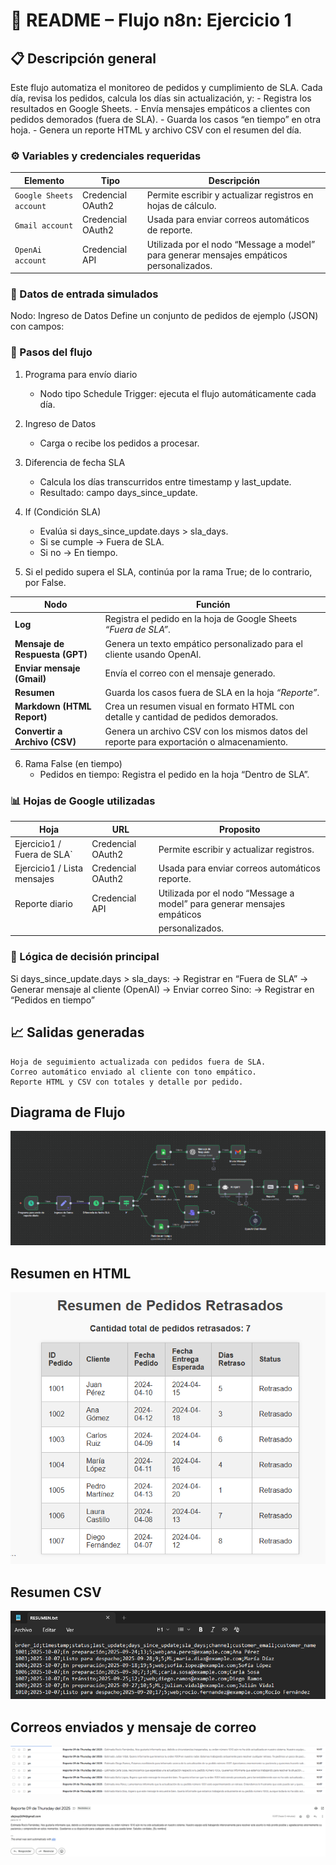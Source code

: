 # 🧩 README – Flujo n8n: Ejercicio 1

## 📋 Descripción general

Este flujo automatiza el monitoreo de pedidos y cumplimiento de SLA.
Cada día, revisa los pedidos, calcula los días sin actualización, y:
    -   Registra los resultados en Google Sheets.
    - Envía mensajes empáticos a clientes con pedidos demorados (fuera de SLA).
    - Guarda los casos “en tiempo” en otra hoja.
    - Genera un reporte HTML y archivo CSV con el resumen del día.

### ⚙️ Variables y credenciales requeridas

Elemento                | Tipo              | Descripción                                                                             |
| ----------------------- | ----------------- | --------------------------------------------------------------------------------------- |
| `Google Sheets account` | Credencial OAuth2 | Permite escribir y actualizar registros en hojas de cálculo.                            |
| `Gmail account`         | Credencial OAuth2 | Usada para enviar correos automáticos de reporte.                                       |
| `OpenAi account`        | Credencial API    | Utilizada por el nodo “Message a model” para generar mensajes empáticos personalizados. |

### 🧾 Datos de entrada simulados

Nodo: Ingreso de Datos
Define un conjunto de pedidos de ejemplo (JSON) con campos:

### 🚀 Pasos del flujo

1. Programa para envío diario
    - Nodo tipo Schedule Trigger: ejecuta el flujo automáticamente cada día.

2. Ingreso de Datos
    - Carga o recibe los pedidos a procesar.

3. Diferencia de fecha SLA
    - Calcula los días transcurridos entre timestamp y last_update.
    - Resultado: campo days_since_update.

4. If (Condición SLA)
    - Evalúa si days_since_update.days > sla_days.
    - Si se cumple → Fuera de SLA.
    - Si no → En tiempo.

5. Si el pedido supera el SLA, continúa por la rama True; de lo contrario, por False.

| Nodo                           | Función                                                                                   |
| ------------------------------ | ----------------------------------------------------------------------------------------- |
| **Log**                        | Registra el pedido en la hoja de Google Sheets *“Fuera de SLA”*.                          |
| **Mensaje de Respuesta (GPT)** | Genera un texto empático personalizado para el cliente usando OpenAI.                     |
| **Enviar mensaje (Gmail)**     | Envía el correo con el mensaje generado.                                                  |
| **Resumen**                    | Guarda los casos fuera de SLA en la hoja *“Reporte”*.                                     |
| **Markdown (HTML Report)**     | Crea un resumen visual en formato HTML con detalle y cantidad de pedidos demorados.       |
| **Convertir a Archivo (CSV)**  | Genera un archivo CSV con los mismos datos del reporte para exportación o almacenamiento. |


6. Rama False (en tiempo)
    - Pedidos en tiempo: Registra el pedido en la hoja “Dentro de SLA”.

### 📊 Hojas de Google utilizadas

Hoja                         | URL               | Proposito                                                              |
| -----------------------    | ----------------- | ---------------------------------------------------------------------- |
| Ejercicio1 / Fuera de SLA` | Credencial OAuth2 | Permite escribir y actualizar registros.                               |
| Ejercicio1 / Lista mensajes| Credencial OAuth2 | Usada para enviar correos automáticos reporte.                         |
| Reporte diario             | Credencial API    | Utilizada por el nodo “Message a model” para generar mensajes empáticos|
|                            |                   | personalizados.                                                        |

### 🧠 Lógica de decisión principal

Si days_since_update.days > sla_days:
    -> Registrar en “Fuera de SLA”
    -> Generar mensaje al cliente (OpenAI)
    -> Enviar correo
Sino:
    -> Registrar en “Pedidos en tiempo”

## 📈 Salidas generadas
    Hoja de seguimiento actualizada con pedidos fuera de SLA.
    Correo automático enviado al cliente con tono empático.
    Reporte HTML y CSV con totales y detalle por pedido.


## Diagrama de Flujo

![alt text](Flujo.png)

## Resumen en HTML

![alt text](Resumen_HTML.png)

## Resumen CSV

![alt text](RESUMEN_CSV.png)

## Correos enviados y mensaje de correo

![alt text](Correos_enviados_generados_por_OpenAI.png) 

![alt text](Mensaje_Enviado.png)

